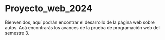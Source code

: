 # Proyecto_web_2024
Bienvenidos, aquí podrán encontrar el desarrollo de la página web sobre autos. Acá encontrarás los avances de la prueba de programación web del semestre 3.
